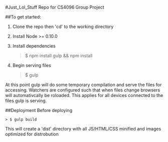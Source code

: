 #Just_Lol_Stuff
Repo for CS4096 Group Project

##To get started:

1. Clone the repo then 'cd' to the working directory
2. Install Node >= 0.10.0
3. Install dependencies

	> $ npm install gulp && npm install

4. Begin serving files

	> $ gulp

At this point gulp will do some temporary compilation and serve the files for accessing.  Watchers are configured such that when files change browsers will automativcally be roloaded.  This applies for all devices connected to the files gulp is serving.

##Deployment
Before deploying

	> $ gulp build

This will create a 'dist' directory with all JS/HTML/CSS minified and images optimized for distrobution